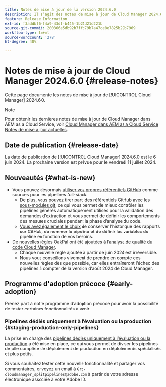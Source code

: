 ```yaml
---
title: Notes de mise à jour de la version 2024.6.0
description: Il s’agit des notes de mise à jour de Cloud Manager 2024.6.0.
feature: Release Information
exl-id: f3addbf6-f4a9-43df-b445-1b24d21d221b
source-git-commit: 200366e5db92b7ffc79b7a47ce8e7825b29b7969
workflow-type: tm+mt
source-wordcount: '278'
ht-degree: 48%

---
```


# Notes de mise à jour de Cloud Manager 2024.6.0 {#release-notes}

Cette page documente les notes de mise à jour de [!UICONTROL Cloud Manager] 2024.6.0.

>[!NOTE]
>
>Pour obtenir les dernières notes de mise à jour de Cloud Manager dans AEM as a Cloud Service, voir [Cloud Manager dans AEM as a Cloud Service Notes de mise à jour actuelles](https://experienceleague.adobe.com/docs/experience-manager-cloud-service/content/implementing/using-cloud-manager/release-notes-cloud-manager/release-notes-cm-current.html?lang=fr).

## Date de publication {#release-date}

La date de publication de [!UICONTROL Cloud Manager] 2024.6.0 est le 6 juin 2024. La prochaine version est prévue pour le vendredi 11 juillet 2024.

## Nouveautés {#what-is-new}

* Vous pouvez désormais [utiliser vos propres référentiels GitHub](/help/managing-code/private-repositories.md) comme sources pour les pipelines full-stack.
   * De plus, vous pouvez tirer parti des référentiels GitHub avec les [sous-modules git](/help/managing-code/git-submodules.md), ce qui vous permet de mieux contrôler les pipelines générés automatiquement utilisés pour la validation des demandes d’extraction et vous permet de définir les comportements des mesures cruciales pendant la phase d’analyse du code.
   * [Vous avez également le choix](/help/managing-code/github-check-config.md) de conserver l’historique des rapports sur GitHub, de nommer le pipeline et de définir les variables de pipeline en fonction de vos besoins.
* De nouvelles règles OakPal ont été ajoutées à l’[analyse de qualité du code Cloud Manager](/help/using/custom-code-quality-rules.md#oakpal-ui-content-package).
   * Chaque nouvelle règle ajoutée à partir de juin 2024 est irréversible.
   * Nous vous conseillons vivement de prendre en compte ces nouvelles règles dès que possible, car elles entraîneront l’échec des pipelines à compter de la version d’août 2024 de Cloud Manager.

## Programme d&#39;adoption précoce {#early-adoption}

Prenez part à notre programme d’adoption précoce pour avoir la possibilité de tester certaines fonctionnalités à venir.

### Pipelines dédiés uniquement à l’évaluation ou la production {#staging-production-only-pipelines}

La prise en charge des [pipelines dédiés uniquement à l’évaluation ou la production](/help/using/stage-prod-only.md) a été mise en place, ce qui vous permet de diviser les pipelines de pile complète de déploiement de production en déploiements spécialisés et plus petits.

Si vous souhaitez tester cette nouvelle fonctionnalité et partager vos commentaires, envoyez un email à `Grp-cloudmanager_splitpipelines@adobe.com` à partir de votre adresse électronique associée à votre Adobe ID.
